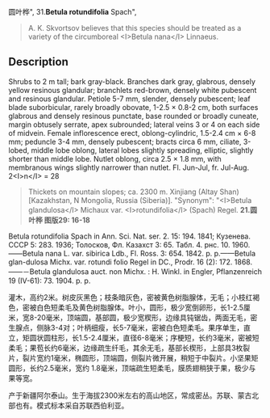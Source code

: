 圆叶桦",
31.**Betula rotundifolia** Spach",

> A. K. Skvortsov believes that this species should be treated as a variety of the circumboreal &lt;I&gt;Betula nana&lt;/I&gt; Linnaeus.

## Description
Shrubs to 2 m tall; bark gray-black. Branches dark gray, glabrous, densely yellow resinous glandular; branchlets red-brown, densely white pubescent and resinous glandular. Petiole 5-7 mm, slender, densely pubescent; leaf blade suborbicular, rarely broadly obovate, 1-2.5 ×  0.8-2 cm, both surfaces glabrous and densely resinous punctate, base rounded or broadly cuneate, margin obtusely serrate, apex subrounded; lateral veins 3 or 4 on each side of midvein. Female inflorescence erect, oblong-cylindric, 1.5-2.4 cm ×  6-8 mm; peduncle 3-4 mm, densely pubescent; bracts circa 6 mm, ciliate, 3-lobed, middle lobe oblong, lateral lobes slightly spreading, elliptic, slightly shorter than middle lobe. Nutlet oblong, circa 2.5 ×  1.8 mm, with membranous wings slightly narrower than nutlet. Fl. Jun-Jul, fr. Jul-Aug. 2&lt;I&gt;n&lt;/I&gt; = 28

> Thickets on mountain slopes; ca. 2300 m. Xinjiang (Altay Shan) [Kazakhstan, N Mongolia, Russia (Siberia)].
  "Synonym": "&lt;I&gt;Betula glandulosa&lt;/I&gt; Michaux var. &lt;I&gt;rotundifolia&lt;/I&gt; (Spach) Regel.
**21.圆叶桦 图版29: 16-18**

Betula rotundifolia Spach in Ann. Sci. Nat. ser. 2. 15: 194. 1841; Кузенева. CCCP 5: 283. 1936; Толосков, Фл. Казахст 3: 65. Табл. 4. рнс. 10. 1960. ——Betula nana L. var. sibirica Ldb., Fl. Ross. 3: 654. 1842. p. p.——Betula glan-dulosa Michx. var. rotundi folio Regel in DC., Prodr. 16 (2): 172. 1868. ——－Betula glandulosa auct. non Michx. : H. Winkl. in Engler, Pflanzenreich 19 (IV-61): 73. 1904. p. p.

灌木，高约2米。树皮灰黑色；枝条暗灰色，密被黄色树脂腺体，无毛；小枝红褐色，密被白色短柔毛及黄色树脂腺体。叶小，圆形，极少宽倒卵形，长1-2.5厘米，宽8-20毫米，顶端圆，基部圆，极少宽楔形，边缘具钝锯齿，两面无毛，密生腺点，侧脉3-4对；叶柄细瘦，长5-7毫米，密被白色短柔毛。果序单生，直立，矩圆状圆柱形，长1.5-2.4厘米，直径6-8毫米；序梗短，长约3毫米，密被短柔毛；果苞长约6毫米，边缘疏生纤毛，其余无毛，基部长楔形，上部具3枚裂片，裂片宽约1毫米，椭圆形，顶端圆，侧裂片微开展，稍短于中裂片。小坚果矩圆形，长约2.5毫米，宽约 1.8毫米，顶端疏生短柔毛，膜质翅稍狭于果，极少与果等宽。

产于新疆阿尔泰山。生于海拔2300米左右的高山地区，常成密丛。苏联、蒙古北部也有。模式标本采自苏联西伯利亚。
